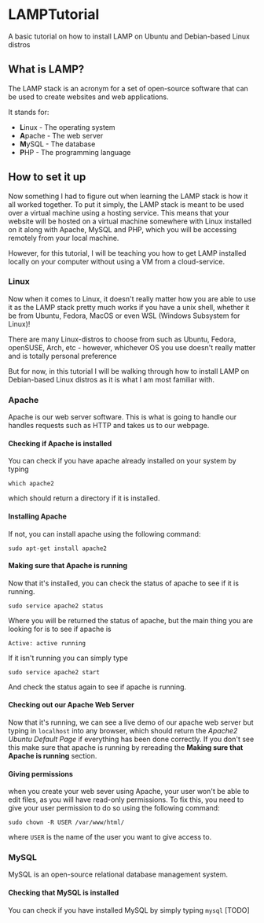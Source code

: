 # LAMPTutorial
A basic tutorial on how to install LAMP on Ubuntu and Debian-based Linux distros

## What is LAMP?
The LAMP stack is an acronym for a set of open-source software that can be used to create websites and web applications.

It stands for:

* **L**inux - The operating system
* **A**pache - The web server
* **M**ySQL - The database
* **P**HP - The programming language

## How to set it up

Now something I had to figure out when learning the LAMP stack is how it all worked together. To put it simply, the LAMP stack is meant to be used over a virtual machine using a hosting service. This means that your website will be hosted on a virtual machine somewhere with Linux installed on it along with Apache, MySQL and PHP, which you will be accessing remotely from your local machine.

However, for this tutorial, I will be teaching you how to get LAMP installed locally on your computer without using a VM from  a cloud-service.

### Linux

Now when it comes to Linux, it doesn't really matter how you are able to use it as the LAMP stack pretty much works if you have a unix shell, whether it be from Ubuntu, Fedora, MacOS or even WSL (Windows Subsystem for Linux)!

There are many Linux-distros to choose from such as Ubuntu, Fedora, openSUSE, Arch, etc - however, whichever OS you use doesn't really matter and is totally personal preference

But for now, in this tutorial I will be walking through how to install LAMP on Debian-based Linux distros as it is what I am most familiar with.

### Apache

Apache is our web server software. This is what is going to handle our handles requests such as HTTP and takes us to our webpage.

#### Checking if Apache is installed

You can check if you have apache already installed on your system by typing 
```
which apache2
```
which should return a directory if it is installed.

#### Installing Apache

If not, you can install apache using the following command:
```
sudo apt-get install apache2
```

#### Making sure that Apache is running 

Now that it's installed, you can check the status of apache to see if it is running.
```
sudo service apache2 status
```
Where you will be returned the status of apache, but the main thing you are looking for is to see if apache is
```
Active: active running
```
If it isn't running you can simply type
```
sudo service apache2 start
```
And check the status again to see if apache is running.

#### Checking out our Apache Web Server

Now that it's running, we can see a live demo of our apache web server but typing in ```localhost``` into any browser, which should return the *Apache2 Ubuntu Default Page* if everything has been done correctly. If you don't see this make sure that apache is running by rereading the **Making sure that Apache is running** section.

#### Giving permissions

when you create your web sever using Apache, your user won't be able to edit files, as you will have read-only permissions. To fix this, you need to give your user permission to do so using the following command:
```
sudo chown -R USER /var/www/html/
```
where ```USER``` is the name of the user you want to give access to.

### MySQL

MySQL is an open-source relational database management system.

#### Checking that MySQL is installed

You can check if you have installed MySQL by simply typing ```mysql``` [TODO]

